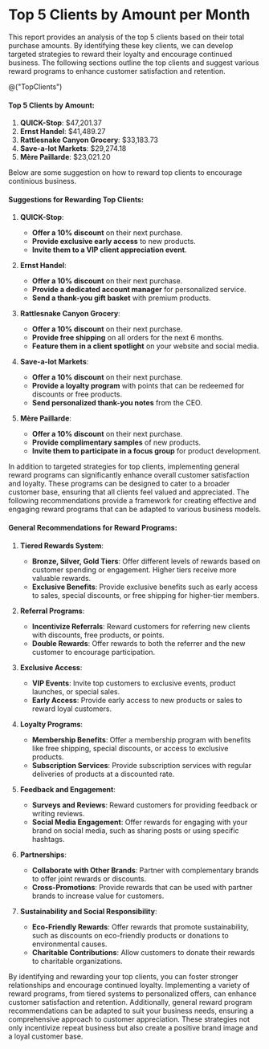 # Top 5 Clients by Amount per Month

This report provides an analysis of the top 5 clients based on their total purchase amounts. By identifying these key clients, we can develop targeted strategies to reward their loyalty and encourage continued business. The following sections outline the top clients and suggest various reward programs to enhance customer satisfaction and retention.

@("TopClients")

#### Top 5 Clients by Amount:
1. **QUICK-Stop**: $47,201.37
2. **Ernst Handel**: $41,489.27
3. **Rattlesnake Canyon Grocery**: $33,183.73
4. **Save-a-lot Markets**: $29,274.18
5. **Mère Paillarde**: $23,021.20

Below are some suggestion on how to reward top clients to encourage continious business.

#### Suggestions for Rewarding Top Clients:
1. **QUICK-Stop**:
   - **Offer a 10% discount** on their next purchase.
   - **Provide exclusive early access** to new products.
   - **Invite them to a VIP client appreciation event**.

2. **Ernst Handel**:
   - **Offer a 10% discount** on their next purchase.
   - **Provide a dedicated account manager** for personalized service.
   - **Send a thank-you gift basket** with premium products.

3. **Rattlesnake Canyon Grocery**:
   - **Offer a 10% discount** on their next purchase.
   - **Provide free shipping** on all orders for the next 6 months.
   - **Feature them in a client spotlight** on your website and social media.

4. **Save-a-lot Markets**:
   - **Offer a 10% discount** on their next purchase.
   - **Provide a loyalty program** with points that can be redeemed for discounts or free products.
   - **Send personalized thank-you notes** from the CEO.

5. **Mère Paillarde**:
   - **Offer a 10% discount** on their next purchase.
   - **Provide complimentary samples** of new products.
   - **Invite them to participate in a focus group** for product development.

In addition to targeted strategies for top clients, implementing general reward programs can significantly enhance overall customer satisfaction and loyalty. These programs can be designed to cater to a broader customer base, ensuring that all clients feel valued and appreciated. The following recommendations provide a framework for creating effective and engaging reward programs that can be adapted to various business models.

#### General Recommendations for Reward Programs:
1. **Tiered Rewards System**:
   - **Bronze, Silver, Gold Tiers**: Offer different levels of rewards based on customer spending or engagement. Higher tiers receive more valuable rewards.
   - **Exclusive Benefits**: Provide exclusive benefits such as early access to sales, special discounts, or free shipping for higher-tier members.

2. **Referral Programs**:
   - **Incentivize Referrals**: Reward customers for referring new clients with discounts, free products, or points.
   - **Double Rewards**: Offer rewards to both the referrer and the new customer to encourage participation.

3. **Exclusive Access**:
   - **VIP Events**: Invite top customers to exclusive events, product launches, or special sales.
   - **Early Access**: Provide early access to new products or sales to reward loyal customers.

4. **Loyalty Programs**:
   - **Membership Benefits**: Offer a membership program with benefits like free shipping, special discounts, or access to exclusive products.
   - **Subscription Services**: Provide subscription services with regular deliveries of products at a discounted rate.

5. **Feedback and Engagement**:
   - **Surveys and Reviews**: Reward customers for providing feedback or writing reviews.
   - **Social Media Engagement**: Offer rewards for engaging with your brand on social media, such as sharing posts or using specific hashtags.

6. **Partnerships**:
   - **Collaborate with Other Brands**: Partner with complementary brands to offer joint rewards or discounts.
   - **Cross-Promotions**: Provide rewards that can be used with partner brands to increase value for customers.

7. **Sustainability and Social Responsibility**:
    - **Eco-Friendly Rewards**: Offer rewards that promote sustainability, such as discounts on eco-friendly products or donations to environmental causes.
    - **Charitable Contributions**: Allow customers to donate their rewards to charitable organizations.

By identifying and rewarding your top clients, you can foster stronger relationships and encourage continued loyalty. Implementing a variety of reward programs, from tiered systems to personalized offers, can enhance customer satisfaction and retention. Additionally, general reward program recommendations can be adapted to suit your business needs, ensuring a comprehensive approach to customer appreciation. These strategies not only incentivize repeat business but also create a positive brand image and a loyal customer base.

